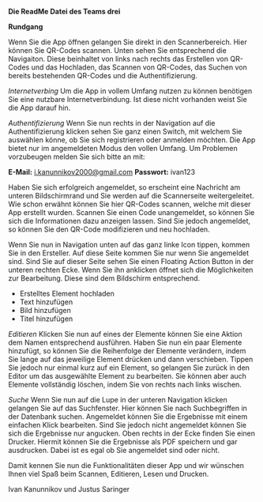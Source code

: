 **Die ReadMe Datei des Teams drei**

**Rundgang**

Wenn Sie die App öffnen gelangen Sie direkt in den Scannerbereich. Hier können Sie QR-Codes scannen.
Unten sehen Sie entsprechend die Navigaiton. Diese beinhaltet von links nach rechts das Erstellen von QR-Codes und das Hochladen,
das Scannen von QR-Codes, das Suchen von bereits bestehenden QR-Codes und die Authentifizierung.

_Internetverbing_
Um die App in vollem Umfang nutzen zu können benötigen Sie eine nutzbare Internetverbindung. Ist diese nicht vorhanden weist Sie die 
App darauf hin.

_Authentifizierung_
Wenn Sie nun rechts in der Navigation auf die Authentifizierung klicken sehen Sie ganz einen Switch, mit welchem Sie auswählen könne,
ob Sie sich registrieren oder anmelden möchten. Die App bietet nur im angemeldeten Modus den vollen Umfang. 
Um Problemen vorzubeugen melden Sie sich bitte an mit:

**E-Mail:**     i.kanunnikov2000@gmail.com
**Passwort:**   ivan123

Haben Sie sich erfolgreich angemeldet, so erscheint eine Nachricht am unteren Bildschirmrand und Sie werden auf die Scannerseite
weitergeleitet. Wie schon erwähnt können Sie hier QR-Codes scannen, welche mit dieser App erstellt wurden. Scannen Sie einen Code 
unangemeldet, so können Sie sich die Informationen dazu anzeigen lassen. Sind Sie jedoch angemeldet, so können Sie den QR-Code modifizieren und neu hochladen. 

Wenn Sie nun in Navigation unten auf das ganz linke Icon tippen, kommen Sie in den Ersteller. Auf diese Seite kommen Sie nur wenn Sie 
angemeldet sind. 
Sind Sie auf dieser Seite sehen Sie einen Floating Action Button in der unteren rechten Ecke. Wenn Sie ihn anklicken öffnet sich die 
Möglichkeiten zur Bearbeitung. Diese sind dem Bildschirm entsprechend.

- Erstelltes Element hochladen
- Text hinzufügen
- Bild hinzufügen
- Titel hinzufügen

_Editieren_
Klicken Sie nun auf eines der Elemente können Sie eine Aktion dem Namen entsprechend ausführen.
Haben Sie nun ein paar Elemente hinzufügt, so können Sie die Reihenfolge der Elemente verändern, indem Sie 
lange auf das jeweilige Element drücken und dann verschieben. Tippen Sie jedoch nur einmal kurz auf ein Element,
so gelangen Sie zurück in den Editor um das ausgewählte Element zu bearbeiten.
Sie können aber auch Elemente vollständig löschen, indem Sie von rechts nach links wischen.

_Suche_
Wenn Sie nun auf die Lupe in der unteren Navigation klicken gelangen Sie auf das Suchfenster.
Hier können Sie nach Suchbegriffen in der Datenbank suchen. Angemeldet können Sie die Ergebnisse mit einem einfachen Klick
bearbeiten. Sind Sie jedoch nicht angemeldet können Sie sich die Ergebnisse nur angucken. 
Oben rechts in der Ecke finden Sie einen Drucker. Hiermit können Sie die Ergebnisse als PDF speichern und gar ausdrucken.
Dabei ist es egal ob Sie angemeldet sind oder nicht.

Damit kennen Sie nun die Funktionalitäten dieser App und
wir wünschen Ihnen viel Spaß beim Scannen, Editieren, Lesen und Drucken.

Ivan Kanunnikov und Justus Saringer
